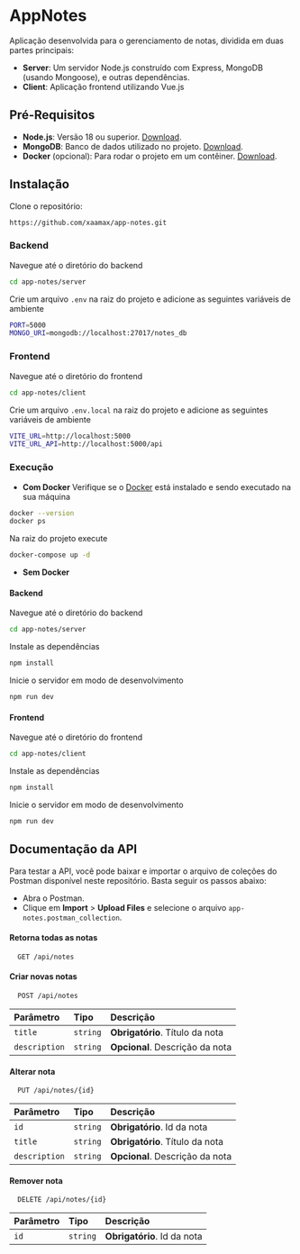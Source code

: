 # AppNotes
Aplicação desenvolvida para o gerenciamento de notas, dividida em duas partes principais:
- **Server**: Um servidor Node.js construído com Express, MongoDB (usando Mongoose), e outras dependências.
- **Client**: Aplicação frontend utilizando Vue.js

## Pré-Requisitos
- **Node.js**: Versão 18 ou superior. [Download](https://nodejs.org/).
- **MongoDB**: Banco de dados utilizado no projeto. [Download](https://www.mongodb.com/).
- **Docker** (opcional): Para rodar o projeto em um contêiner. [Download](https://www.docker.com/).

## Instalação
Clone o repositório:
```bash
https://github.com/xaamax/app-notes.git
```
### Backend
Navegue até o diretório do backend
```bash
cd app-notes/server
```
Crie um arquivo `.env` na raiz do projeto e adicione as seguintes variáveis de ambiente
```bash
PORT=5000
MONGO_URI=mongodb://localhost:27017/notes_db
```
### Frontend
Navegue até o diretório do frontend
```bash
cd app-notes/client
```
Crie um arquivo `.env.local` na raiz do projeto e adicione as seguintes variáveis de ambiente
```bash
VITE_URL=http://localhost:5000
VITE_URL_API=http://localhost:5000/api
```
### Execução
- **Com Docker**
Verifique se o [Docker](https://www.docker.com/) está instalado e sendo executado na sua máquina
```bash
docker --version
docker ps
```
Na raiz do projeto execute
```bash
docker-compose up -d
```

- **Sem Docker**
#### Backend
Navegue até o diretório do backend
```bash
cd app-notes/server
```
Instale as dependências
```bash
npm install
```
Inicie o servidor em modo de desenvolvimento
```bash
npm run dev
```
#### Frontend
Navegue até o diretório do frontend
```bash
cd app-notes/client
```
Instale as dependências
```bash
npm install
```
Inicie o servidor em modo de desenvolvimento
```bash
npm run dev
```

## Documentação da API
Para testar a API, você pode baixar e importar o arquivo de coleções do Postman disponível neste repositório. Basta seguir os passos abaixo:
- Abra o Postman.
- Clique em **Import** > **Upload Files** e selecione o arquivo `app-notes.postman_collection`.

#### Retorna todas as notas
```http
  GET /api/notes
```
#### Criar novas notas
```http
  POST /api/notes
```
| Parâmetro   | Tipo       | Descrição                                   |
| :---------- | :--------- | :------------------------------------------ |
| `title`      | `string` | **Obrigatório**. Título da nota |
| `description`      | `string` | **Opcional**. Descrição da nota |

#### Alterar nota
```http
  PUT /api/notes/{id}
```
| Parâmetro   | Tipo       | Descrição                                   |
| :---------- | :--------- | :------------------------------------------ |
| `id`      | `string` | **Obrigatório**. Id da nota |
| `title`      | `string` | **Obrigatório**. Título da nota |
| `description`      | `string` | **Opcional**. Descrição da nota |

#### Remover nota
```http
  DELETE /api/notes/{id}
```
| Parâmetro   | Tipo       | Descrição                                   |
| :---------- | :--------- | :------------------------------------------ |
| `id`      | `string` | **Obrigatório**. Id da nota |
